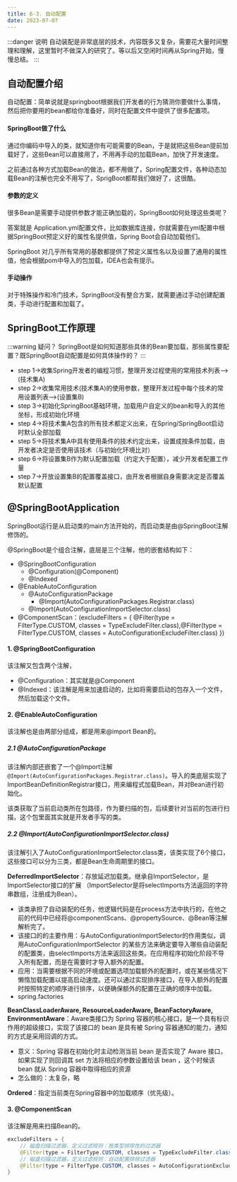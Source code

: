 ```yaml
---
title: 6-3. 自动配置
date: 2023-07-07
---
```

:::danger 说明
自动装配是非常底层的技术，内容既多又复杂，需要花大量时间整理和理解，这里暂时不做深入的研究了。等以后又空闲时间再从Spring开始，慢慢总结。
:::
## 自动配置介绍
自动配置：简单说就是springboot根据我们开发者的行为猜测你要做什么事情，然后把你要用的bean都给你准备好，同时在配置文件中提供了很多配置项。

#### SpringBoot做了什么
通过你编码中导入的类，就知道你有可能需要的Bean，于是就把这些Bean提前加载好了，这些Bean可以直接用了，不用再手动的加载Bean，加快了开发速度。

之前通过各种方式加载Bean的做法，都不用做了，Spring配置文件，各种动态加载Bean的注解也完全不用写了，SprigBoot都帮我们做好了，这很酷。

#### 参数的定义
很多Bean是需要手动提供参数才能正确加载的，SpringBoot如何处理这些类呢？

答案就是 Application.yml配置文件，比如数据库连接，你就需要在yml配置中根据SpringBoot预定义好的属性名提供值，Spring Boot会自动加载他们。

SpringBoot 对几乎所有常用的基数都提供了预定义属性名以及设置了通用的属性值，他会根据pom中导入的包加载，IDEA也会有提示。

#### 手动操作
对于特殊操作和冷门技术，SpringBoot没有整合方案，就需要通过手动创建配置类，手动进行配置和加载了。


## SpringBoot工作原理
:::warning 疑问？
SpringBoot是如何知道那些具体的Bean要加载，那些属性要配置？既SpringBoot自动配置是如何具体操作的？
:::
- step 1->收集Spring开发者的编程习惯，整理开发过程使用的常用技术列表——>(技术集A)
- step 2->收集常用技术(技术集A)的使用参数，整理开发过程中每个技术的常用设置列表——>(设置集B)
- step 3->初始化SpringBoot基础环境，加载用户自定义的bean和导入的其他坐标，形成初始化环境
- step 4->将技术集A包含的所有技术都定义出来，在Spring/SpringBoot启动时默认全部加载
- step 5->将技术集A中具有使用条件的技术约定出来，设置成按条件加载，由开发者决定是否使用该技术（与初始化环境比对）
- step 6->将设置集B作为默认配置加载（约定大于配置），减少开发者配置工作量
- step 7->开放设置集B的配置覆盖接口，由开发者根据自身需要决定是否覆盖默认配置



## @SpringBootApplication
SpringBoot运行是从启动类的main方法开始的，而启动类是由@SpringBoot注解修饰的。

@SpringBoot是个组合注解，底层是三个注解，他的嵌套结构如下：
- @SpringBootConfiguration
    - @Configuration(@Component)
    - @Indexed
- @EnableAutoConfiguration
    - @AutoConfigurationPackage
        - @Import(AutoConfigurationPackages.Registrar.class)
    - @Import(AutoConfigurationImportSelector.class)
- @ComponentScan：(excludeFilters = { @Filter(type = FilterType.CUSTOM, classes =     TypeExcludeFilter.class),@Filter(type = FilterType.CUSTOM, classes = AutoConfigurationExcludeFilter.class) })

#### 1. @SpringBootConfiguration
该注解又包含两个注解，

- @Configuration：其实就是@Component
- @Indexed：该注解是用来加速启动的，比如将需要启动的包存入一个文件，然后加载这个文件。

#### 2. @EnableAutoConfiguration
该注解也是由两部分组成，都是用来@import Bean的。
##### 2.1 @AutoConfigurationPackage
该注解内部还嵌套了一个@Import注解`@Import(AutoConfigurationPackages.Registrar.class)`。导入的类底层实现了ImportBeanDefinitionRegistrar接口，用来编程式加载Bean，并对Bean进行初始化。

该类获取了当前启动类所在包路径，作为要扫描的包，后续要针对当前的包进行扫描，这个包里面其实就是开发者手写的类。

##### 2.2 @Import(AutoConfigurationImportSelector.class)
该注解引入了AutoConfigurationImportSelector.class类，该类实现了6个接口，这些接口可以分为三类，都是Bean生命周期里的接口。

**DeferredImportSelector**：存放延迟加载类。继承自ImportSelector，是ImportSelector接口的扩展
（ImportSelector是将selectImports方法返回的字符串数组，注册成为Bean）。

- 该类承担了自动装配的任务，他逻辑代码是在process方法中执行的，在他之前的代码中已经将@componentScans、@propertySource、@Bean等注解解析完了。
- 该接口的的主要作用：与AutoConfigurationImportSelector的作用类似，调用AutoConfigurationImportSelector 的某些方法来确定要导入哪些自动装配的配置类，由selectImports方法来返回这些类。在应用程序初始化阶段不导入所有配置，而是在需要时才导入额外的配置。
- 应用：当需要根据不同的环境或配置选项加载额外的配置时，或在某些情况下懒惰加载配置以提高启动速度。还可以通过实现排序接口，在导入额外的配置时按照特定的顺序进行排序，以便确保额外的配置在正确的顺序中加载。
- spring.factories


**BeanClassLoaderAware, ResourceLoaderAware, BeanFactoryAware, EnvironmentAware**：Aware类接口为 Spring 容器的核心接口，是一个具有标识作用的超级接口，实现了该接口的 bean 是具有被 Spring 容器通知的能力，通知的方式是采用回调的方式。

- 意义：Spring 容器在初始化时主动检测当前 bean 是否实现了 Aware 接口，如果实现了则回调其 set 方法将相应的参数设置给该 bean ，这个时候该 bean 就从 Spring 容器中取得相应的资源
- 怎么做的：太复杂，略

**Ordered**：指定当前类在Spring容器中的加载顺序（优先级）。


#### 3. @ComponentScan
该注解是用来扫描Bean的。
```java
excludeFilters = {
    // 磁盘扫描过滤器，定义过滤规则：按类型排除性的过滤器
    @Filter(type = FilterType.CUSTOM, classes = TypeExcludeFilter.class),
    // 磁盘扫描过滤器，定义过滤规则：自动配置排除过滤器
    @Filter(type = FilterType.CUSTOM, classes = AutoConfigurationExcludeFilter.class) 
}
```




